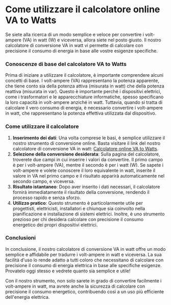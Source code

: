 Come utilizzare il calcolatore online VA to Watts
=================================================

Se siete alla ricerca di un modo semplice e veloce per convertire i volt-ampere (VA) in watt (W) e viceversa, allora siete nel posto giusto. Il nostro calcolatore di conversione VA in watt vi permette di calcolare con precisione il consumo di energia in base alle vostre esigenze specifiche.

### Conoscenze di base del calcolatore VA to Watts

Prima di iniziare a utilizzare il calcolatore, è importante comprendere alcuni concetti di base. I volt-ampere (VA) rappresentano la potenza apparente, che tiene conto sia della potenza attiva (misurata in watt) che della potenza reattiva (misurata in var). Questo è importante perché i dispositivi elettrici, come i trasformatori e le apparecchiature informatiche, spesso specificano la loro capacità in volt-ampere anziché in watt. Tuttavia, quando si tratta di calcolare il vero consumo di energia, è necessario convertire i volt-ampere in watt, che rappresentano la potenza effettiva utilizzata dal dispositivo.

### Come utilizzare il calcolatore

1. **Inserimento dei dati**: Una volta comprese le basi, è semplice utilizzare il nostro strumento di conversione online. Basta visitare il link del nostro calcolatore di conversione VA in watt: [Calcolatore online VA to Watts](https://www.onlinecalculatorsfree.com/it/tools/volt-amps-to-watts-calculator.html).
2. **Selezione della conversione desiderata**: Sulla pagina del calcolatore, troverete due campi in cui inserire i valori da convertire. Il primo campo è per i volt-ampere (VA), mentre il secondo è per i watt (W). Se sapete i volt-ampere e volete conoscere il loro equivalente in watt, inserite il valore in VA nel primo campo e il risultato apparirà automaticamente nel secondo campo, e viceversa.
3. **Risultato istantaneo**: Dopo aver inserito i dati necessari, il calcolatore fornirà immediatamente il risultato della conversione, rendendo il processo rapido e senza sforzo.
4. **Utilizzo pratico**: Questo strumento è particolarmente utile per progettisti, elettricisti, installatori e chiunque sia coinvolto nella pianificazione e installazione di sistemi elettrici. Inoltre, è uno strumento prezioso per chi desidera calcolare con precisione il consumo energetico dei propri dispositivi elettrici.

### Conclusioni

In conclusione, il nostro calcolatore di conversione VA in watt offre un modo semplice e affidabile per tradurre i volt-ampere in watt e viceversa. La sua facilità d'uso lo rende adatto a tutti coloro che necessitano di calcolare con precisione il consumo di energia elettrica in base alle specifiche esigenze. Provatelo oggi stesso e vedrete quanto sia semplice e utile!

Con il nostro strumento, non solo sarete in grado di convertire facilmente i volt-ampere in watt, ma avrete anche la sicurezza di calcolare con precisione il consumo energetico, contribuendo così a un uso più efficiente dell'energia elettrica.